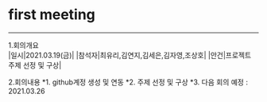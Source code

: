 # first meeting   
---


1.회의개요   
|일시|2021.03.19(금)|
|참석자|최유리,김연지,김세은,김자영,조상호|
|안건|프로젝트 주제 선정 및 구상|


2.회의내용
*1. github계정 생성 및 연동
*2. 주제 선정 및 구상
*3. 다음 회의 예정 : 2021.03.26

